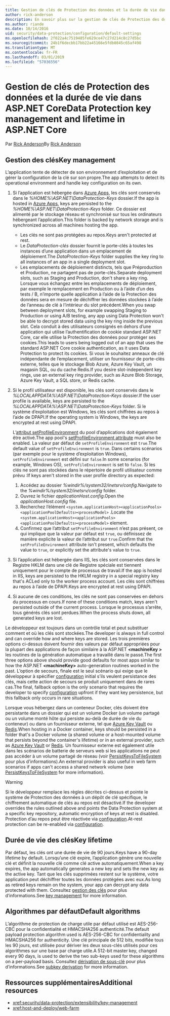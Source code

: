 ```yaml
---
title: Gestion de clés de Protection des données et la durée de vie dans ASP.NET Core
author: rick-anderson
description: En savoir plus sur la gestion de clés de Protection des données et la durée de vie dans ASP.NET Core.
ms.author: riande
ms.date: 10/14/2016
uid: security/data-protection/configuration/default-settings
ms.openlocfilehash: 2f022a4c7519485fe629ce47c27d214c8c27d5bc
ms.sourcegitcommit: 24b1f6decbb17bb22a45166e5fdb0845c65af498
ms.translationtype: MT
ms.contentlocale: fr-FR
ms.lasthandoff: 03/01/2019
ms.locfileid: "57036556"
---
```

# <a name="data-protection-key-management-and-lifetime-in-aspnet-core"></a><span data-ttu-id="b6cc7-103">Gestion de clés de Protection des données et la durée de vie dans ASP.NET Core</span><span class="sxs-lookup"><span data-stu-id="b6cc7-103">Data Protection key management and lifetime in ASP.NET Core</span></span>

<span data-ttu-id="b6cc7-104">Par [Rick Anderson](https://twitter.com/RickAndMSFT)</span><span class="sxs-lookup"><span data-stu-id="b6cc7-104">By [Rick Anderson](https://twitter.com/RickAndMSFT)</span></span>

## <a name="key-management"></a><span data-ttu-id="b6cc7-105">Gestion des clés</span><span class="sxs-lookup"><span data-stu-id="b6cc7-105">Key management</span></span>

<span data-ttu-id="b6cc7-106">L’application tente de détecter de son environnement d’exploitation et de gérer la configuration de la clé sur son propre.</span><span class="sxs-lookup"><span data-stu-id="b6cc7-106">The app attempts to detect its operational environment and handle key configuration on its own.</span></span>

1. <span data-ttu-id="b6cc7-107">Si l’application est hébergée dans [Azure Apps](https://azure.microsoft.com/services/app-service/), les clés sont conservés dans le *%HOME%\ASP.NET\DataProtection-Keys* dossier.</span><span class="sxs-lookup"><span data-stu-id="b6cc7-107">If the app is hosted in [Azure Apps](https://azure.microsoft.com/services/app-service/), keys are persisted to the *%HOME%\ASP.NET\DataProtection-Keys* folder.</span></span> <span data-ttu-id="b6cc7-108">Ce dossier est alimenté par le stockage réseau et synchronisé sur tous les ordinateurs hébergeant l’application.</span><span class="sxs-lookup"><span data-stu-id="b6cc7-108">This folder is backed by network storage and is synchronized across all machines hosting the app.</span></span>
   * <span data-ttu-id="b6cc7-109">Les clés ne sont pas protégées au repos.</span><span class="sxs-lookup"><span data-stu-id="b6cc7-109">Keys aren't protected at rest.</span></span>
   * <span data-ttu-id="b6cc7-110">Le *DataProtection-clés* dossier fournit le porte-clés à toutes les instances d’une application dans un emplacement de déploiement.</span><span class="sxs-lookup"><span data-stu-id="b6cc7-110">The *DataProtection-Keys* folder supplies the key ring to all instances of an app in a single deployment slot.</span></span>
   * <span data-ttu-id="b6cc7-111">Les emplacements de déploiement distincts, tels que Préproduction et Production, ne partagent pas de porte-clés.</span><span class="sxs-lookup"><span data-stu-id="b6cc7-111">Separate deployment slots, such as Staging and Production, don't share a key ring.</span></span> <span data-ttu-id="b6cc7-112">Lorsque vous échangez entre les emplacements de déploiement, par exemple le remplacement en Production ou à l’aide d’un des tests / B, n’importe quelle application à l’aide de la Protection des données sera en mesure de déchiffrer les données stockées à l’aide de l’anneau de clé à l’intérieur du slot précédent.</span><span class="sxs-lookup"><span data-stu-id="b6cc7-112">When you swap between deployment slots, for example swapping Staging to Production or using A/B testing, any app using Data Protection won't be able to decrypt stored data using the key ring inside the previous slot.</span></span> <span data-ttu-id="b6cc7-113">Cela conduit à des utilisateurs consignés en dehors d’une application qui utilise l’authentification de cookie standard ASP.NET Core, car elle utilise la Protection des données pour protéger ses cookies.</span><span class="sxs-lookup"><span data-stu-id="b6cc7-113">This leads to users being logged out of an app that uses the standard ASP.NET Core cookie authentication, as it uses Data Protection to protect its cookies.</span></span> <span data-ttu-id="b6cc7-114">Si vous le souhaitez anneaux de clé indépendante de l’emplacement, utiliser un fournisseur de porte-clés externe, telles que le stockage Blob Azure, Azure Key Vault, un magasin SQL, ou du cache Redis.</span><span class="sxs-lookup"><span data-stu-id="b6cc7-114">If you desire slot-independent key rings, use an external key ring provider, such as Azure Blob Storage, Azure Key Vault, a SQL store, or Redis cache.</span></span>

1. <span data-ttu-id="b6cc7-115">Si le profil utilisateur est disponible, les clés sont conservés dans le *%LOCALAPPDATA%\ASP.NET\DataProtection-Keys* dossier.</span><span class="sxs-lookup"><span data-stu-id="b6cc7-115">If the user profile is available, keys are persisted to the *%LOCALAPPDATA%\ASP.NET\DataProtection-Keys* folder.</span></span> <span data-ttu-id="b6cc7-116">Si le système d’exploitation est Windows, les clés sont chiffrées au repos à l’aide de DPAPI.</span><span class="sxs-lookup"><span data-stu-id="b6cc7-116">If the operating system is Windows, the keys are encrypted at rest using DPAPI.</span></span>

   <span data-ttu-id="b6cc7-117">L’[attribut setProfileEnvironment](/iis/configuration/system.applicationhost/applicationpools/add/processmodel#configuration) du pool d’applications doit également être activé.</span><span class="sxs-lookup"><span data-stu-id="b6cc7-117">The app pool's [setProfileEnvironment attribute](/iis/configuration/system.applicationhost/applicationpools/add/processmodel#configuration) must also be enabled.</span></span> <span data-ttu-id="b6cc7-118">La valeur par défaut de `setProfileEnvironment` est `true`.</span><span class="sxs-lookup"><span data-stu-id="b6cc7-118">The default value of `setProfileEnvironment` is `true`.</span></span> <span data-ttu-id="b6cc7-119">Dans certains scénarios (par exemple pour le système d’exploitation Windows), `setProfileEnvironment` est défini sur `false`.</span><span class="sxs-lookup"><span data-stu-id="b6cc7-119">In some scenarios (for example, Windows OS), `setProfileEnvironment` is set to `false`.</span></span> <span data-ttu-id="b6cc7-120">Si les clés ne sont pas stockées dans le répertoire de profil utilisateur comme prévu :</span><span class="sxs-lookup"><span data-stu-id="b6cc7-120">If keys aren't stored in the user profile directory as expected:</span></span>

   1. <span data-ttu-id="b6cc7-121">Accédez au dossier *%windir%/system32/inetsrv/config*.</span><span class="sxs-lookup"><span data-stu-id="b6cc7-121">Navigate to the *%windir%/system32/inetsrv/config* folder.</span></span>
   1. <span data-ttu-id="b6cc7-122">Ouvrez le fichier *applicationHost.config*.</span><span class="sxs-lookup"><span data-stu-id="b6cc7-122">Open the *applicationHost.config* file.</span></span>
   1. <span data-ttu-id="b6cc7-123">Recherchez l’élément `<system.applicationHost><applicationPools><applicationPoolDefaults><processModel>` .</span><span class="sxs-lookup"><span data-stu-id="b6cc7-123">Locate the `<system.applicationHost><applicationPools><applicationPoolDefaults><processModel>` element.</span></span>
   1. <span data-ttu-id="b6cc7-124">Confirmez que l’attribut `setProfileEnvironment` n’est pas présent, ce qui implique que la valeur par défaut est `true`, ou définissez de manière explicite la valeur de l’attribut sur `true`.</span><span class="sxs-lookup"><span data-stu-id="b6cc7-124">Confirm that the `setProfileEnvironment` attribute isn't present, which defaults the value to `true`, or explicitly set the attribute's value to `true`.</span></span>

1. <span data-ttu-id="b6cc7-125">Si l’application est hébergée dans IIS, les clés sont conservées dans le Registre HKLM dans une clé de Registre spéciale est tiennent uniquement pour le compte de processus de travail.</span><span class="sxs-lookup"><span data-stu-id="b6cc7-125">If the app is hosted in IIS, keys are persisted to the HKLM registry in a special registry key that's ACLed only to the worker process account.</span></span> <span data-ttu-id="b6cc7-126">Les clés sont chiffrées au repos à l’aide de DPAPI.</span><span class="sxs-lookup"><span data-stu-id="b6cc7-126">Keys are encrypted at rest using DPAPI.</span></span>

1. <span data-ttu-id="b6cc7-127">Si aucune de ces conditions, les clés ne sont pas conservées en dehors du processus en cours.</span><span class="sxs-lookup"><span data-stu-id="b6cc7-127">If none of these conditions match, keys aren't persisted outside of the current process.</span></span> <span data-ttu-id="b6cc7-128">Lorsque le processus s’arrête, tous générés clés sont perdues.</span><span class="sxs-lookup"><span data-stu-id="b6cc7-128">When the process shuts down, all generated keys are lost.</span></span>

<span data-ttu-id="b6cc7-129">Le développeur est toujours dans un contrôle total et peut substituer comment et où les clés sont stockées.</span><span class="sxs-lookup"><span data-stu-id="b6cc7-129">The developer is always in full control and can override how and where keys are stored.</span></span> <span data-ttu-id="b6cc7-130">Les trois premières options ci-dessus doivent fournir des valeurs par défaut appropriées pour la plupart des applications de façon similaire à la ASP.NET  **\<machineKey >** les routines de la génération automatique a travaillé dans le passé.</span><span class="sxs-lookup"><span data-stu-id="b6cc7-130">The first three options above should provide good defaults for most apps similar to how the ASP.NET **\<machineKey>** auto-generation routines worked in the past.</span></span> <span data-ttu-id="b6cc7-131">L’option de secours, finale est le seul scénario qui exige que le développeur à spécifier [configuration](xref:security/data-protection/configuration/overview) initial s’ils veulent persistance des clés, mais cette action de secours se produit uniquement dans de rares cas.</span><span class="sxs-lookup"><span data-stu-id="b6cc7-131">The final, fallback option is the only scenario that requires the developer to specify [configuration](xref:security/data-protection/configuration/overview) upfront if they want key persistence, but this fallback only occurs in rare situations.</span></span>

<span data-ttu-id="b6cc7-132">Lorsque vous hébergez dans un conteneur Docker, clés doivent être persistante dans un dossier qui est un volume Docker (un volume partagé ou un volume monté hôte qui persiste au-delà de durée de vie du conteneur) ou dans un fournisseur externe, tel que [Azure Key Vault](https://azure.microsoft.com/services/key-vault/) ou [Redis](https://redis.io/).</span><span class="sxs-lookup"><span data-stu-id="b6cc7-132">When hosting in a Docker container, keys should be persisted in a folder that's a Docker volume (a shared volume or a host-mounted volume that persists beyond the container's lifetime) or in an external provider, such as [Azure Key Vault](https://azure.microsoft.com/services/key-vault/) or [Redis](https://redis.io/).</span></span> <span data-ttu-id="b6cc7-133">Un fournisseur externe est également utile dans les scénarios de batterie de serveurs web si les applications ne peut pas accéder à un volume partagé de réseau (voir [PersistKeysToFileSystem](xref:security/data-protection/configuration/overview#persistkeystofilesystem) pour plus d’informations).</span><span class="sxs-lookup"><span data-stu-id="b6cc7-133">An external provider is also useful in web farm scenarios if apps can't access a shared network volume (see [PersistKeysToFileSystem](xref:security/data-protection/configuration/overview#persistkeystofilesystem) for more information).</span></span>

> [!WARNING]
> <span data-ttu-id="b6cc7-134">Si le développeur remplace les règles décrites ci-dessus et pointe le système de Protection des données à un dépôt de clé spécifique, le chiffrement automatique de clés au repos est désactivé.</span><span class="sxs-lookup"><span data-stu-id="b6cc7-134">If the developer overrides the rules outlined above and points the Data Protection system at a specific key repository, automatic encryption of keys at rest is disabled.</span></span> <span data-ttu-id="b6cc7-135">Protection d’au repos peut être réactivée via [configuration](xref:security/data-protection/configuration/overview).</span><span class="sxs-lookup"><span data-stu-id="b6cc7-135">At-rest protection can be re-enabled via [configuration](xref:security/data-protection/configuration/overview).</span></span>

## <a name="key-lifetime"></a><span data-ttu-id="b6cc7-136">Durée de vie des clés</span><span class="sxs-lookup"><span data-stu-id="b6cc7-136">Key lifetime</span></span>

<span data-ttu-id="b6cc7-137">Par défaut, les clés ont une durée de vie de 90 jours.</span><span class="sxs-lookup"><span data-stu-id="b6cc7-137">Keys have a 90-day lifetime by default.</span></span> <span data-ttu-id="b6cc7-138">Lorsqu’une clé expire, l’application génère une nouvelle clé et définit la nouvelle clé comme clé active automatiquement.</span><span class="sxs-lookup"><span data-stu-id="b6cc7-138">When a key expires, the app automatically generates a new key and sets the new key as the active key.</span></span> <span data-ttu-id="b6cc7-139">Tant que les clés supprimées restent sur le système, votre application peut déchiffrer toutes les données protégées avec eux.</span><span class="sxs-lookup"><span data-stu-id="b6cc7-139">As long as retired keys remain on the system, your app can decrypt any data protected with them.</span></span> <span data-ttu-id="b6cc7-140">Consultez [gestion des clés](xref:security/data-protection/implementation/key-management#key-expiration-and-rolling) pour plus d’informations.</span><span class="sxs-lookup"><span data-stu-id="b6cc7-140">See [key management](xref:security/data-protection/implementation/key-management#key-expiration-and-rolling) for more information.</span></span>

## <a name="default-algorithms"></a><span data-ttu-id="b6cc7-141">Algorithmes par défaut</span><span class="sxs-lookup"><span data-stu-id="b6cc7-141">Default algorithms</span></span>

<span data-ttu-id="b6cc7-142">L’algorithme de protection de charge utile par défaut utilisé est AES-256-CBC pour la confidentialité et HMACSHA256 authenticité.</span><span class="sxs-lookup"><span data-stu-id="b6cc7-142">The default payload protection algorithm used is AES-256-CBC for confidentiality and HMACSHA256 for authenticity.</span></span> <span data-ttu-id="b6cc7-143">Une clé principale de 512 bits, modifiée tous les 90 jours, est utilisée pour dériver les deux sous-clés utilisés pour ces algorithmes sur une base par charge utile.</span><span class="sxs-lookup"><span data-stu-id="b6cc7-143">A 512-bit master key, changed every 90 days, is used to derive the two sub-keys used for these algorithms on a per-payload basis.</span></span> <span data-ttu-id="b6cc7-144">Consultez [dérivation de sous-clé](xref:security/data-protection/implementation/subkeyderivation#additional-authenticated-data-and-subkey-derivation) pour plus d’informations.</span><span class="sxs-lookup"><span data-stu-id="b6cc7-144">See [subkey derivation](xref:security/data-protection/implementation/subkeyderivation#additional-authenticated-data-and-subkey-derivation) for more information.</span></span>

## <a name="additional-resources"></a><span data-ttu-id="b6cc7-145">Ressources supplémentaires</span><span class="sxs-lookup"><span data-stu-id="b6cc7-145">Additional resources</span></span>

* <xref:security/data-protection/extensibility/key-management>
* <xref:host-and-deploy/web-farm>
